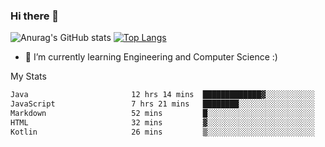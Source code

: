 ### Hi there 👋

![Anurag's GitHub stats](https://github-readme-stats.vercel.app/api?username=MatteoIorio11&show_icons=true&theme=dark) 
[![Top Langs](https://github-readme-stats.vercel.app/api/top-langs/?username=MatteoIorio11&theme=dark)](https://github.com/MatteoIorio11/github-readme-stats)

- 🌱 I’m currently learning Engineering and Computer Science :)

<!--
**MatteoIorio11/MatteoIorio11** is a ✨ _special_ ✨ repository because its `README.md` (this file) appears on your GitHub profile.

Here are some ideas to get you started:

- 🔭 I’m currently working on ...
- 🌱 I’m currently learning ...
- 👯 I’m looking to collaborate on ...
- 🤔 I’m looking for help with ...
- 💬 Ask me about ...
- 📫 How to reach me: ...
- 😄 Pronouns: ...
- ⚡ Fun fact: ...
-->
My Stats
<!--START_SECTION:waka-->

```txt
Java                       12 hrs 14 mins  █████████████▓░░░░░░░░░░░   54.04 %
JavaScript                 7 hrs 21 mins   ████████░░░░░░░░░░░░░░░░░   32.49 %
Markdown                   52 mins         █░░░░░░░░░░░░░░░░░░░░░░░░   03.88 %
HTML                       32 mins         ▓░░░░░░░░░░░░░░░░░░░░░░░░   02.40 %
Kotlin                     26 mins         ▒░░░░░░░░░░░░░░░░░░░░░░░░   01.97 %
```

<!--END_SECTION:waka-->

